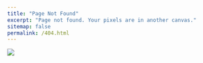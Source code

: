 ```yaml
---
title: "Page Not Found"
excerpt: "Page not found. Your pixels are in another canvas."
sitemap: false
permalink: /404.html
---
```


![](https://previews.123rf.com/images/apoev/apoev1704/apoev170400022/76946919-%EC%98%A4%EB%A5%98-404-%ED%8E%98%EC%9D%B4%EC%A7%80%EB%A5%BC-%EC%B0%BE%EC%9D%84-%EC%88%98-%EC%97%86%EC%8A%B5%EB%8B%88%EB%8B%A4-.jpg?fj=1)
